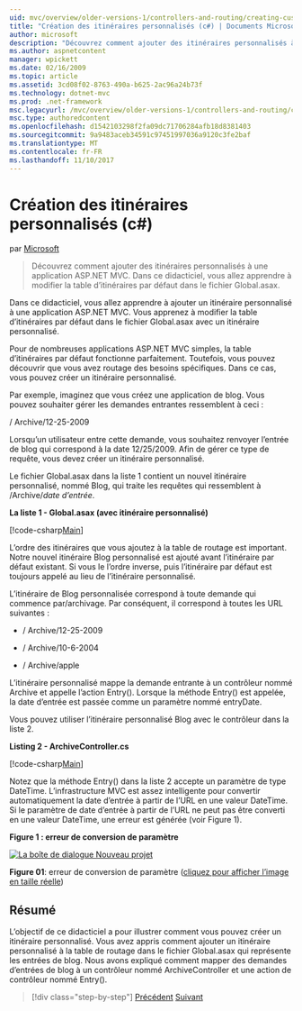 ```yaml
---
uid: mvc/overview/older-versions-1/controllers-and-routing/creating-custom-routes-cs
title: "Création des itinéraires personnalisés (c#) | Documents Microsoft"
author: microsoft
description: "Découvrez comment ajouter des itinéraires personnalisés à une application ASP.NET MVC. Dans ce didacticiel, vous allez apprendre à modifier la table d’itinéraires par défaut dans le fichier Global.asax."
ms.author: aspnetcontent
manager: wpickett
ms.date: 02/16/2009
ms.topic: article
ms.assetid: 3cd08f02-8763-490a-b625-2ac96a24b73f
ms.technology: dotnet-mvc
ms.prod: .net-framework
msc.legacyurl: /mvc/overview/older-versions-1/controllers-and-routing/creating-custom-routes-cs
msc.type: authoredcontent
ms.openlocfilehash: d1542103298f2fa09dc71706284afb18d8381403
ms.sourcegitcommit: 9a9483aceb34591c97451997036a9120c3fe2baf
ms.translationtype: MT
ms.contentlocale: fr-FR
ms.lasthandoff: 11/10/2017
---
```

<a name="creating-custom-routes-c"></a>Création des itinéraires personnalisés (c#)
====================
par [Microsoft](https://github.com/microsoft)

> Découvrez comment ajouter des itinéraires personnalisés à une application ASP.NET MVC. Dans ce didacticiel, vous allez apprendre à modifier la table d’itinéraires par défaut dans le fichier Global.asax.


Dans ce didacticiel, vous allez apprendre à ajouter un itinéraire personnalisé à une application ASP.NET MVC. Vous apprenez à modifier la table d’itinéraires par défaut dans le fichier Global.asax avec un itinéraire personnalisé.

Pour de nombreuses applications ASP.NET MVC simples, la table d’itinéraires par défaut fonctionne parfaitement. Toutefois, vous pouvez découvrir que vous avez routage des besoins spécifiques. Dans ce cas, vous pouvez créer un itinéraire personnalisé.

Par exemple, imaginez que vous créez une application de blog. Vous pouvez souhaiter gérer les demandes entrantes ressemblent à ceci :

/ Archive/12-25-2009

Lorsqu’un utilisateur entre cette demande, vous souhaitez renvoyer l’entrée de blog qui correspond à la date 12/25/2009. Afin de gérer ce type de requête, vous devez créer un itinéraire personnalisé.

Le fichier Global.asax dans la liste 1 contient un nouvel itinéraire personnalisé, nommé Blog, qui traite les requêtes qui ressemblent à /Archive/*date d’entrée*.

**La liste 1 - Global.asax (avec itinéraire personnalisé)**

[!code-csharp[Main](creating-custom-routes-cs/samples/sample1.cs)]

L’ordre des itinéraires que vous ajoutez à la table de routage est important. Notre nouvel itinéraire Blog personnalisé est ajouté avant l’itinéraire par défaut existant. Si vous le l’ordre inverse, puis l’itinéraire par défaut est toujours appelé au lieu de l’itinéraire personnalisé.

L’itinéraire de Blog personnalisée correspond à toute demande qui commence par/archivage. Par conséquent, il correspond à toutes les URL suivantes :

- / Archive/12-25-2009

- / Archive/10-6-2004

- / Archive/apple

L’itinéraire personnalisé mappe la demande entrante à un contrôleur nommé Archive et appelle l’action Entry(). Lorsque la méthode Entry() est appelée, la date d’entrée est passée comme un paramètre nommé entryDate.

Vous pouvez utiliser l’itinéraire personnalisé Blog avec le contrôleur dans la liste 2.

**Listing 2 - ArchiveController.cs**

[!code-csharp[Main](creating-custom-routes-cs/samples/sample2.cs)]

Notez que la méthode Entry() dans la liste 2 accepte un paramètre de type DateTime. L’infrastructure MVC est assez intelligente pour convertir automatiquement la date d’entrée à partir de l’URL en une valeur DateTime. Si le paramètre de date d’entrée à partir de l’URL ne peut pas être converti en une valeur DateTime, une erreur est générée (voir Figure 1).

**Figure 1 : erreur de conversion de paramètre**


[![La boîte de dialogue Nouveau projet](creating-custom-routes-cs/_static/image1.jpg)](creating-custom-routes-cs/_static/image1.png)

**Figure 01**: erreur de conversion de paramètre ([cliquez pour afficher l’image en taille réelle](creating-custom-routes-cs/_static/image2.png))


## <a name="summary"></a>Résumé

L’objectif de ce didacticiel a pour illustrer comment vous pouvez créer un itinéraire personnalisé. Vous avez appris comment ajouter un itinéraire personnalisé à la table de routage dans le fichier Global.asax qui représente les entrées de blog. Nous avons expliqué comment mapper des demandes d’entrées de blog à un contrôleur nommé ArchiveController et une action de contrôleur nommé Entry().

>[!div class="step-by-step"]
[Précédent](aspnet-mvc-controllers-overview-cs.md)
[Suivant](creating-a-route-constraint-cs.md)

